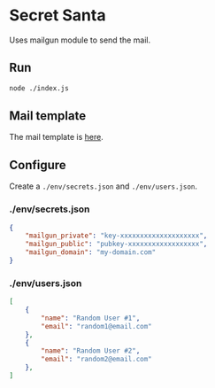 # Secret Santa

Uses mailgun module to send the mail.

## Run

```bash
node ./index.js
```

## Mail template

The mail template is [here](./body.js).

## Configure

Create a `./env/secrets.json` and `./env/users.json`.

### ./env/secrets.json

```json
{
    "mailgun_private": "key-xxxxxxxxxxxxxxxxxxxx",
    "mailgun_public": "pubkey-xxxxxxxxxxxxxxxxxx",
    "mailgun_domain": "my-domain.com"
}
```

### ./env/users.json

```json
[
    {
        "name": "Random User #1",
        "email": "random1@email.com"
    },
    {
        "name": "Random User #2",
        "email": "random2@email.com"
    },
]
```
